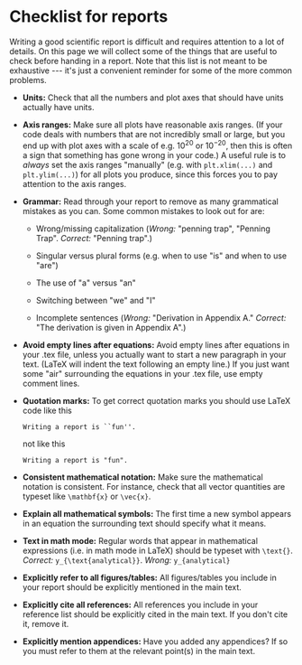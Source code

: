# Checklist for reports

Writing a good scientific report is difficult and requires attention to a lot of details. On this page we will collect some of the things that are useful to check before handing in a report. Note that this list is not meant to be exhaustive --- it's just a convenient reminder for some of the more common problems.


- **Units:** Check that all the numbers and plot axes that should have units actually have units.

- **Axis ranges:** Make sure all plots have reasonable axis ranges. (If your code deals with numbers that are not incredibly small or large, but you end up with plot axes with a scale of e.g. $10^{20}$ or $10^{-20}$, then this is often a sign that something has gone wrong in your code.) A useful rule is to *always* set the axis ranges "manually" (e.g. with `plt.xlim(...)` and `plt.ylim(...)`) for all plots you produce, since this forces you to pay attention to the axis ranges.

- **Grammar:** Read through your report to remove as many grammatical mistakes as you can. Some common mistakes to look out for are:

  - Wrong/missing capitalization (*Wrong:* "penning trap", "Penning Trap". *Correct:* "Penning trap".)

  - Singular versus plural forms (e.g. when to use "is" and when to use "are")

  - The use of "a" versus "an"

  - Switching between "we" and "I"

  - Incomplete sentences (*Wrong:* "Derivation in Appendix A." *Correct:* "The derivation is given in Appendix A".)


- **Avoid empty lines after equations:** Avoid empty lines after equations in your .tex file, unless you actually want to start a new paragraph in your text. (LaTeX will indent the text following an empty line.) If you just want some "air" surrounding the equations in your .tex file, use empty comment lines.

- **Quotation marks:** To get correct quotation marks you should use LaTeX code like this

  ```
  Writing a report is ``fun''.
  ```

  not like this

  ```
  Writing a report is "fun".
  ```

- **Consistent mathematical notation:** Make sure the mathematical notation is consistent. For instance, check that all vector quantities are typeset like `\mathbf{x}` or `\vec{x}`.

- **Explain all mathematical symbols:** The first time a new symbol appears in an equation the surrounding text should specify what it means.

- **Text in math mode:** Regular words that appear in mathematical expressions (i.e. in math mode in LaTeX) should be typeset with `\text{}`. *Correct:* `y_{\text{analytical}}`. *Wrong:* `y_{analytical}`

- **Explicitly refer to all figures/tables:** All figures/tables you include in your report should be explicitly mentioned in the main text. 

- **Explicitly cite all references:** All references you include in your reference list should be explicitly cited in the main text. If you don't cite it, remove it.

- **Explicitly mention appendices:** Have you added any appendices? If so you must refer to them at the relevant point(s) in the main text.

